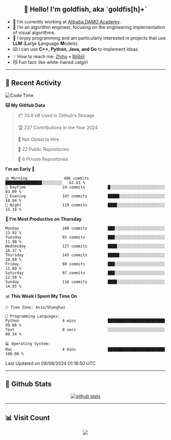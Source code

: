 
<h2 align="center">👋 Hello! I'm goldfish, aka `goldfis[h]+`</h2>

- 📍 I’m currently working at [Alibaba DAMO Academy](https://damo.alibaba.com/).  
- 🌱 I’m an algorithm engineer, focusing on the engineering implementation of visual algorithms.  
- 💬 I enjoy programming and am particularly interested in projects that use **LLM** (**L**arge **L**anguage **M**odels).   
- ⌨️ I can use **C++, Python, Java, and Go** to implement ideas.  
- 💡 How to reach me: [Zhihu](https://www.zhihu.com/people/goldfishh) • [Bilibili](https://space.bilibili.com/11349246)  
- 😼 Fun fact: like white-haired catgirl  

-------

## 🔧 Recent Activity

<!--START_SECTION:waka-->
![Code Time](http://img.shields.io/badge/Code%20Time-87%20hrs%205%20mins-blue)

**🐱 My GitHub Data** 

> 📦 33.8 kB Used in GitHub's Storage 
 > 
> 🏆 237 Contributions in the Year 2024
 > 
> 🚫 Not Opted to Hire
 > 
> 📜 22 Public Repositories 
 > 
> 🔑 6 Private Repositories 
 > 
**I'm an Early 🐤** 

```text
🌞 Morning                486 commits         ████████████████░░░░░░░░░   62.63 % 
🌆 Daytime                24 commits          █░░░░░░░░░░░░░░░░░░░░░░░░   03.09 % 
🌃 Evening                147 commits         █████░░░░░░░░░░░░░░░░░░░░   18.94 % 
🌙 Night                  119 commits         ████░░░░░░░░░░░░░░░░░░░░░   15.34 % 
```
📅 **I'm Most Productive on Thursday** 

```text
Monday                   108 commits         ███░░░░░░░░░░░░░░░░░░░░░░   13.92 % 
Tuesday                  93 commits          ███░░░░░░░░░░░░░░░░░░░░░░   11.98 % 
Wednesday                127 commits         ████░░░░░░░░░░░░░░░░░░░░░   16.37 % 
Thursday                 145 commits         █████░░░░░░░░░░░░░░░░░░░░   18.69 % 
Friday                   90 commits          ███░░░░░░░░░░░░░░░░░░░░░░   11.60 % 
Saturday                 97 commits          ███░░░░░░░░░░░░░░░░░░░░░░   12.50 % 
Sunday                   116 commits         ████░░░░░░░░░░░░░░░░░░░░░   14.95 % 
```


📊 **This Week I Spent My Time On** 

```text
🕑︎ Time Zone: Asia/Shanghai

💬 Programming Languages: 
Python                   4 mins              █████████████████████████   99.66 % 
Text                     0 secs              ░░░░░░░░░░░░░░░░░░░░░░░░░   00.34 % 

💻 Operating System: 
Mac                      4 mins              █████████████████████████   100.00 % 
```


 Last Updated on 08/08/2024 01:18:50 UTC
<!--END_SECTION:waka-->

-------

## 📆 Github Stats

<p align="center">
    <a href="https://github.com/anuraghazra/github-readme-stats">
      <img src="https://github-readme-stats.vercel.app/api?username=goldfishh&show_icons=true&theme=dracula" alt="github stats" />
    </a>
</p>

-------

## 📊 Visit Count

<p align="center">
  <a href="https://count.getloli.com/"><img src="https://count.getloli.com/get/@:goldfishh?theme=rule34"></a>
</p>
